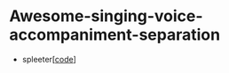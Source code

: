 # Awesome-singing-voice-accompaniment-separation
- spleeter[[code](https://github.com/deezer/spleeter)]


